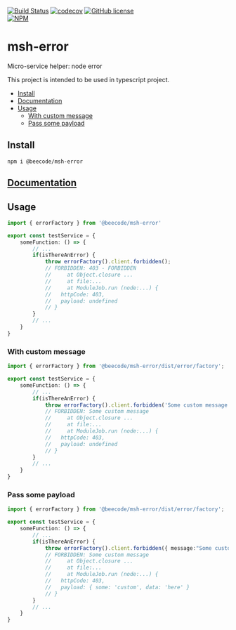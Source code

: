 [![Build Status](https://beecode.semaphoreci.com/badges/msh-error/branches/main.svg?style=shields)](https://beecode.semaphoreci.com/projects/msh-error)
[![codecov](https://codecov.io/gh/beecode-rs/msh-error/branch/main/graph/badge.svg?token=fHc0YaxEiB)](https://codecov.io/gh/beecode-rs/msh-error)
[![GitHub license](https://img.shields.io/github/license/beecode-rs/msh-error)](https://github.com/beecode-rs/msh-error/blob/main/LICENSE)  
[![NPM](https://nodei.co/npm/@beecode/msh-error.png)](https://nodei.co/npm/@beecode/msh-error)

# msh-error

Micro-service helper: node error

This project is intended to be used in typescript project.

<!-- toc -->

- [Install](#install)
- [Documentation](#documentation)
- [Usage](#usage)
  * [With custom message](#with-custom-message)
  * [Pass some payload](#pass-some-payload)

<!-- tocstop -->

## Install

`npm i @beecode/msh-error`

## [Documentation](resource/doc/api/README.md)

## Usage

```ts
import { errorFactory } from '@beecode/msh-error'

export const testService = {
	someFunction: () => {
		// ...
		if(isThereAnError) {
			throw errorFactory().client.forbidden();
			// FORBIDDEN: 403 - FORBIDDEN
			//     at Object.closure ...
			// 	   at file:...
			// 	   at ModuleJob.run (node:...) {
			//   httpCode: 403,
			// 	 payload: undefined
			// }
		}
		// ...
	}
}
```

### With custom message

```ts
import { errorFactory } from '@beecode/msh-error/dist/error/factory';

export const testService = {
	someFunction: () => {
		// ...
		if(isThereAnError) {
			throw errorFactory().client.forbidden('Some custom message');
			// FORBIDDEN: Some custom message
			//     at Object.closure ...
			// 	   at file:...
			// 	   at ModuleJob.run (node:...) {
			//   httpCode: 403,
			//   payload: undefined
			// }
		}
		// ...
	}
}
```

### Pass some payload

```ts
import { errorFactory } from '@beecode/msh-error/dist/error/factory';

export const testService = {
	someFunction: () => {
		// ...
		if(isThereAnError) {
			throw errorFactory().client.forbidden({ message:"Some custom message", payload: { some:"custom", data:"here" } });
			// FORBIDDEN: Some custom message
			//     at Object.closure ...
			// 	   at file:...
			// 	   at ModuleJob.run (node:...) {
			//   httpCode: 403,
			// 	 payload: { some: 'custom', data: 'here' }
			// }
		}
		// ...
	}
}

```
